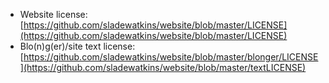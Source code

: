 - Website license: [https://github.com/sladewatkins/website/blob/master/LICENSE](https://github.com/sladewatkins/website/blob/master/LICENSE)
- Blo(n)g(er)/site text license: [https://github.com/sladewatkins/website/blob/master/blonger/LICENSE](https://github.com/sladewatkins/website/blob/master/textLICENSE)
